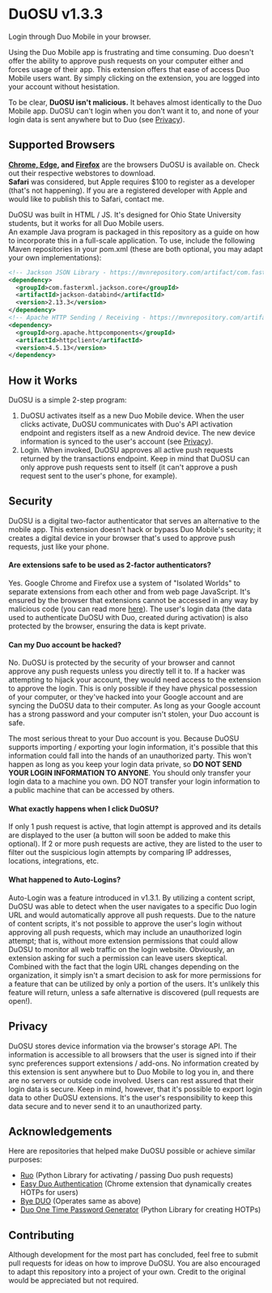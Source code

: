 # DuOSU v1.3.3
Login through Duo Mobile in your browser.

Using the Duo Mobile app is frustrating and time consuming. Duo doesn't offer the ability to approve push requests on your computer either and forces usage of their app.
This extension offers that ease of access Duo Mobile users want. By simply clicking on the extension, you are logged into your account without hesistation.

To be clear, **DuOSU isn't malicious.** It behaves almost identically to the Duo Mobile app. DuOSU can't login when you don't want it to, and none of your login data is sent anywhere but to Duo (see [Privacy](#privacy)).

Supported Browsers
------------------

**[Chrome, Edge](https://chrome.google.com/webstore/detail/duosu/bnfooenhhgcnhdkdjelgmmkpaemlnoek), and [Firefox](https://addons.mozilla.org/en-US/firefox/addon/duosu/)** are the browsers DuOSU is available on. Check out their respective webstores to download.<br>
**Safari** was considered, but Apple requires $100 to register as a developer (that's not happening). If you are a registered developer with Apple and would like to publish this to Safari, contact me.

DuOSU was built in HTML / JS. It's designed for Ohio State University students, but it works for all Duo Mobile users.<br>
An example Java program is packaged in this repository as a guide on how to incorporate this in a full-scale application. To use, include the following Maven repositories in your pom.xml (these are both optional, you may adapt your own implementations):

```xml
<!-- Jackson JSON Library - https://mvnrepository.com/artifact/com.fasterxml.jackson.core/jackson-core -->
<dependency>
  <groupId>com.fasterxml.jackson.core</groupId>
  <artifactId>jackson-databind</artifactId>
  <version>2.13.3</version>
</dependency>
<!-- Apache HTTP Sending / Receiving - https://mvnrepository.com/artifact/org.apache.httpcomponents/httpclient -->
<dependency>
  <groupId>org.apache.httpcomponents</groupId>
  <artifactId>httpclient</artifactId>
  <version>4.5.13</version>
</dependency>
```

How it Works
------------
DuOSU is a simple 2-step program:

1. DuOSU activates itself as a new Duo Mobile device. When the user clicks activate, DuOSU communicates with Duo's API activation endpoint and registers itself as a new Android device. The new device information is synced to the user's account (see [Privacy](#privacy)).
2. Login. When invoked, DuOSU approves all active push requests returned by the transactions endpoint. Keep in mind that DuOSU can only approve push requests sent to itself (it can't approve a push request sent to the user's phone, for example).

Security
--------
DuOSU is a digital two-factor authenticator that serves an alternative to the mobile app. This extension doesn't hack or bypass Duo Mobile's security; it creates a digital device in your browser that's used to approve push requests, just like your phone.

#### Are extensions safe to be used as 2-factor authenticators?
Yes. Google Chrome and Firefox use a system of "Isolated Worlds" to separate extensions from each other and from web page JavaScript. It's ensured by the browser that extensions cannot be accessed in any way by malicious code (you can read more [here](https://developer.chrome.com/docs/extensions/mv3/content_scripts/#isolated_world)).
The user's login data (the data used to authenticate DuOSU with Duo, created during activation) is also protected by the browser, ensuring the data is kept private.

#### Can my Duo account be hacked?
No. DuOSU is protected by the security of your browser and cannot approve any push requests unless you directly tell it to. If a hacker was attempting to hijack your account, they would need access to the extension to approve the login. This is only possible if they have physical possession of your computer, or they've hacked into your Google account and are syncing the DuOSU data to their computer. As long as your Google account has a strong password and your computer isn't stolen, your Duo account is safe.

The most serious threat to your Duo account is you. Because DuOSU supports importing / exporting your login information, it's possible that this information could fall into the hands of an unauthorized party. This won't happen as long as you keep your login data private, so **DO NOT SEND YOUR LOGIN INFORMATION TO ANYONE**. You should only transfer your login data to a machine you own. DO NOT transfer your login information to a public machine that can be accessed by others.

#### What exactly happens when I click DuOSU?
If only 1 push request is active, that login attempt is approved and its details are displayed to the user (a button will soon be added to make this optional).
If 2 or more push requests are active, they are listed to the user to filter out the suspicious login attempts by comparing IP addresses, locations, integrations, etc.

#### What happened to Auto-Logins?
Auto-Login was a feature introduced in v1.3.1. By utilizing a content script, DuOSU was able to detect when the user navigates to a specific Duo login URL and would automatically approve all push requests. Due to the nature of content scripts, it's not possible to approve the user's login without approving all push requests, which may include an unauthorized login attempt; that is, without more extension permissions that could allow DuOSU to monitor all web traffic on the login website. Obviously, an extension asking for such a permission can leave users skeptical. Combined with the fact that the login URL changes depending on the organization, it simply isn't a smart decision to ask for more permissions for a feature that can be utilized by only a portion of the users. It's unlikely this feature will return, unless a safe alternative is discovered (pull requests are open!).

Privacy
-------
DuOSU stores device information via the browser's storage API. The information is accessible to all browsers that the user is signed into if their sync preferences support extensions / add-ons.
No information created by this extension is sent anywhere but to Duo Mobile to log you in, and there are no servers or outside code involved. Users can rest assured that their login data is secure.
Keep in mind, however, that it's possible to export login data to other DuOSU extensions. It's the user's responsibility to keep this data secure and to never send it to an unauthorized party.

Acknowledgements
----------------
Here are repositories that helped make DuOSU possible or achieve similar purposes:

- [Ruo](https://github.com/falsidge/ruo) (Python Library for activating / passing Duo push requests)
- [Easy Duo Authentication](https://github.com/SparkShen02/Easy-Duo-Authentication) (Chrome extension that dynamically creates HOTPs for users)
- [Bye DUO](https://github.com/yuchenliu15/bye-duo) (Operates same as above)
- [Duo One Time Password Generator](https://github.com/revalo/duo-bypass) (Python Library for creating HOTPs)

Contributing
------------
Although development for the most part has concluded, feel free to submit pull requests for ideas on how to improve DuOSU.
You are also encouraged to adapt this repository into a project of your own. Credit to the original would be appreciated but not required.
